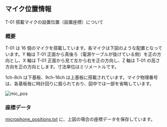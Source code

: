 ## マイク位置情報

T-01 搭載マイクの設置位置（設置座標）について

### 概要

T-01 は 16 個のマイクを搭載しています。各マイクは下図のような配置となっています。Y 軸は T-01 正面から真後ろ（電源ケーブルが抜けている側）を正の方向とし、X 軸は T-01 正面から見て左から右を正の方向し、Z 軸は T-01 の高さ方向を正の方向とします。寸法単位はミリメートルです。

1ch-8ch は下基板、9ch-16ch は上基板に搭載されています。マイク物理番号は、各基板毎に時計回りに振られており、図中では一部を省略しています。

![mic_pos](https://github.com/FairyDevicesRD/tumbler/blob/master/hardware_api/microphone/microphone_positions/microphone_positions.png)

### 座標データ

[microphone_positions.txt](https://github.com/FairyDevicesRD/tumbler/blob/master/hardware_api/microphone/microphone_positions/microphone_positions.txt) に、上図の場合の座標データを保存しています。
